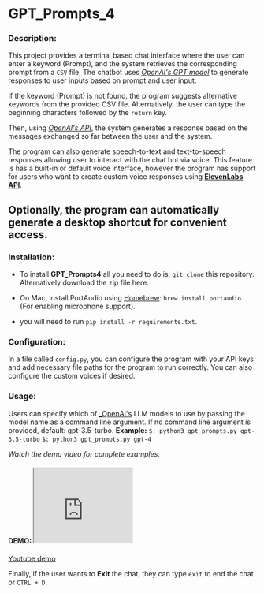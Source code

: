 # GPT_Prompts_4

### Description:
 
   This project provides a terminal based chat interface where the user can enter a keyword (Prompt), and the system retrieves the corresponding prompt from a `CSV` file.
   The chatbot uses [_OpenAI's GPT model_](https://openai.com) to generate responses to user inputs based on prompt and user input. 

   If the keyword (Prompt) is not found, the program suggests alternative keywords from the provided CSV file. Alternatively, the user can type the beginning characters followed by the `return` key.

   Then, using [_OpenAI's API_](https://openai.com), the system generates a response based on the messages exchanged so far between the user and the system. 

   The program can also generate speech-to-text and text-to-speech responses allowing user to interact with the chat bot via voice. This feature is has a built-in or default voice interface, however the program has support for users who want to create custom voice responses using [__ElevenLabs API__](https://beta.elevenlabs.io).

   Optionally, the program can automatically generate a desktop shortcut for convenient access.
---

### Installation:

   * To install __GPT_Prompts4__ all you need to do is, `git clone` this repository. Alternatively download the zip file here.

   * On Mac, install PortAudio using [Homebrew](http://brew.sh/): `brew install portaudio`.
   (For enabling microphone support).

   * you will need to run `pip install -r requirements.txt`.


### Configuration:

   In a file called `config.py`, you can configure the program with your API keys and add necessary 
   file paths for the program to run correctly. You can also configure the custom voices if desired.

### Usage:

   Users can specify which of [_OpenAI's](https://openai.com) LLM models to use by passing the model name as a command line argument. If no command line argument is provided, default: gpt-3.5-turbo.
   __Example:__ ```$: python3 gpt_prompts.py gpt-3.5-turbo```
                ```$: python3 gpt_prompts.py gpt-4```
   
   _Watch the demo video for complete examples._

   #### DEMO: <iframe src=https://youtu.be/zGgqm7ftGv0 height=150px width=200px ></iframe>
 
 [Youtube demo](https://youtu.be/zGgqm7ftGv0)

   Finally, if the user wants to __Exit__ the chat, they can type `exit` to end the chat or `CTRL + D`.


